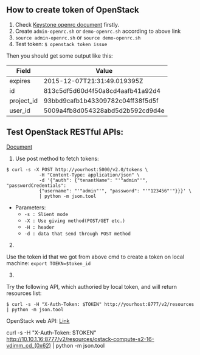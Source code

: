 ## How to create token of OpenStack
1. Check [Keystone openrc document](http://docs.openstack.org/liberty/install-guide-ubuntu/keystone-openrc.html) firstly.
2. Create `admin-openrc.sh` or `demo-openrc.sh` according to above link
3. `source admin-openrc.sh` or `source demo-openrc.sh`
4. Test token: `$ openstack token issue`

Then you should get some output like this:

| Field      | Value                            |
|------------|----------------------------------|
| expires    | 2015-12-07T21:31:49.019395Z      |
| id         | 813c5df5d60d4f50a8cd4aafb41a92d4 |
| project_id | 93bbd9cafb1b43309782c04ff38f5d5f |
| user_id    | 5009a4fb8d054328abd5d2b592cd9d4e |


## Test OpenStack RESTful APIs:
[Document](http://developer.openstack.org/api-guide/quick-start/api-quick-start.html)

1. Use post method to fetch tokens:
```shell
$ curl -s -X POST http://yourhost:5000/v2.0/tokens \
            -H "Content-Type: application/json" \
            -d '{"auth": {"tenantName": "'"admin"'", "passwordCredentials":
            {"username": "'"admin"'", "password": "'"123456"'"}}}' \
            | python -m json.tool
```
* Parameters:
  * `-s : Slient mode`
  * `-X : Use giving method(POST/GET etc.)`
  * `-H : header`
  * `-d : data that send through POST method`


2.
Use the token id that we got from above cmd to create a token on local machine:
`export TOEKN=$token_id`

3.
Try the following API, which authoried by local token, and will return resources list:
```shell
$ curl -s -H "X-Auth-Token: $TOKEN" http://yourhost:8777/v2/resources | python -m json.tool
```

OpenStack web API: [Link](http://docs.openstack.org/developer/ceilometer/webapi/v2.html)

curl -s -H "X-Auth-Token: $TOKEN" http://10.10.1.16:8777/v2/resources/ostack-compute-s2-16-vdimm_cd_(0x62) | python -m json.tool